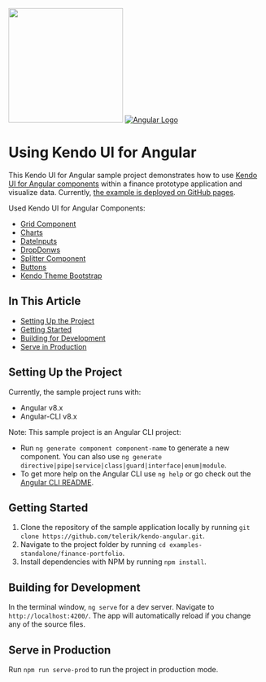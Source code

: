 [<img src="./logo-kendo.png" width="225" />](https://www.telerik.com/kendo-angular-ui/) [![Angular Logo](./logo-angular.jpg)](https://angular.io/)

# Using Kendo UI for Angular

This Kendo UI for Angular sample project demonstrates how to use [Kendo UI for Angular components](https://www.telerik.com/kendo-angular-ui/components) within a finance prototype application and visualize data. Currently, [the example is deployed on GitHub pages](https://telerik.github.io/kendo-angular/finance-portfolio).

Used Kendo UI for Angular Components:
 - [Grid Component](https://www.telerik.com/kendo-angular-ui/components/grid/)
 - [Charts](https://www.telerik.com/kendo-angular-ui/components/charts/)
 - [DateInputs](https://www.telerik.com/kendo-angular-ui/components/dateinputs/)
 - [DropDonws](https://www.telerik.com/kendo-angular-ui/components/dropdowns/)
 - [Splitter Component](https://www.telerik.com/kendo-angular-ui/components/layout/splitter/)
 - [Buttons](https://www.telerik.com/kendo-angular-ui/components/buttons/button/)
 - [Kendo Theme Bootstrap](https://www.telerik.com/kendo-angular-ui/components/styling/theme-bootstrap/)

## In This Article

* [Setting Up the Project](#setting-up-the-project)
* [Getting Started](#getting-started)
* [Building for Development](building-for-development)
* [Serve in Production](serve-in-production)

## Setting Up the Project

Currently, the sample project runs with:
- Angular v8.x
- Angular-CLI v8.x

Note: This sample project is an Angular CLI project:
 - Run `ng generate component component-name` to generate a new component. You can also use `ng generate directive|pipe|service|class|guard|interface|enum|module`.
 - To get more help on the Angular CLI use `ng help` or go check out the [Angular CLI README](https://github.com/angular/angular-cli/blob/master/README.md).


## Getting Started

1. Clone the repository of the sample application locally by running `git clone https://github.com/telerik/kendo-angular.git`.
1. Navigate to the project folder by running `cd examples-standalone/finance-portfolio`.
1. Install dependencies with NPM by running `npm install`.


## Building for Development

In the terminal window, `ng serve` for a dev server. Navigate to `http://localhost:4200/`. The app will automatically reload if you change any of the source files.

## Serve in Production

Run `npm run serve-prod` to run the project in production mode.
